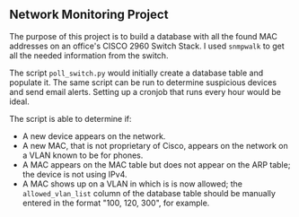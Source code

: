 ## Network Monitoring Project
 
The purpose of this project is to build a database with all the found MAC addresses on an office's CISCO 2960 Switch Stack. I used `snmpwalk` to get all the needed information from the switch.

The script `poll_switch.py` would initially create a database table and populate it. The same script can be run to determine suspicious devices and send email alerts. Setting up a cronjob that runs every hour would be ideal.

The script is able to determine if:

* A new device appears on the network.
* A new MAC, that is not proprietary of Cisco, appears on the network on a VLAN known to be for phones.
* A MAC appears on the MAC table but does not appear on the ARP table; the device is not using IPv4.
* A MAC shows up on a VLAN in which is is now allowed; the `allowed_vlan_list` column of the database table should be manually entered in the format "100, 120, 300", for example.
